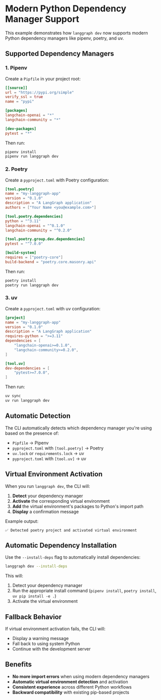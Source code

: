 # Modern Python Dependency Manager Support

This example demonstrates how `langgraph dev` now supports modern Python dependency managers like pipenv, poetry, and uv.

## Supported Dependency Managers

### 1. Pipenv
Create a `Pipfile` in your project root:
```toml
[[source]]
url = "https://pypi.org/simple"
verify_ssl = true
name = "pypi"

[packages]
langchain-openai = "*"
langchain-community = "*"

[dev-packages]
pytest = "*"
```

Then run:
```bash
pipenv install
pipenv run langgraph dev
```

### 2. Poetry
Create a `pyproject.toml` with Poetry configuration:
```toml
[tool.poetry]
name = "my-langgraph-app"
version = "0.1.0"
description = "A LangGraph application"
authors = ["Your Name <you@example.com>"]

[tool.poetry.dependencies]
python = "^3.11"
langchain-openai = "^0.1.0"
langchain-community = "^0.2.0"

[tool.poetry.group.dev.dependencies]
pytest = "^7.0.0"

[build-system]
requires = ["poetry-core"]
build-backend = "poetry.core.masonry.api"
```

Then run:
```bash
poetry install
poetry run langgraph dev
```

### 3. uv
Create a `pyproject.toml` with uv configuration:
```toml
[project]
name = "my-langgraph-app"
version = "0.1.0"
description = "A LangGraph application"
requires-python = ">=3.11"
dependencies = [
    "langchain-openai>=0.1.0",
    "langchain-community>=0.2.0",
]

[tool.uv]
dev-dependencies = [
    "pytest>=7.0.0",
]
```

Then run:
```bash
uv sync
uv run langgraph dev
```

## Automatic Detection

The CLI automatically detects which dependency manager you're using based on the presence of:

- `Pipfile` → Pipenv
- `pyproject.toml` with `[tool.poetry]` → Poetry  
- `uv.lock` or `requirements.lock` → uv
- `pyproject.toml` with `[tool.uv]` → uv

## Virtual Environment Activation

When you run `langgraph dev`, the CLI will:

1. **Detect** your dependency manager
2. **Activate** the corresponding virtual environment
3. **Add** the virtual environment's packages to Python's import path
4. **Display** a confirmation message

Example output:
```
✅ Detected poetry project and activated virtual environment
```

## Automatic Dependency Installation

Use the `--install-deps` flag to automatically install dependencies:

```bash
langgraph dev --install-deps
```

This will:
1. Detect your dependency manager
2. Run the appropriate install command (`pipenv install`, `poetry install`, `uv pip install -e .`)
3. Activate the virtual environment

## Fallback Behavior

If virtual environment activation fails, the CLI will:
- Display a warning message
- Fall back to using system Python
- Continue with the development server

## Benefits

- **No more import errors** when using modern dependency managers
- **Automatic virtual environment detection** and activation
- **Consistent experience** across different Python workflows
- **Backward compatibility** with existing pip-based projects
